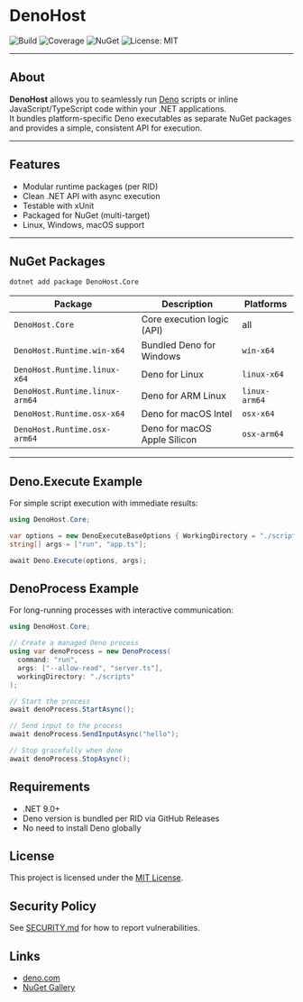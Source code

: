 # DenoHost

![Build](https://github.com/thomas3577/DenoHost/actions/workflows/build.yml/badge.svg)
![Coverage](https://img.shields.io/badge/coverage-85%25-brightgreen.svg)
![NuGet](https://img.shields.io/nuget/v/DenoHost.Core.svg)
![License: MIT](https://img.shields.io/badge/License-MIT-green.svg)

---

## About

**DenoHost** allows you to seamlessly run [Deno](https://deno.com/) scripts or
inline JavaScript/TypeScript code within your .NET applications.\
It bundles platform-specific Deno executables as separate NuGet packages and
provides a simple, consistent API for execution.

---

## Features

- Modular runtime packages (per RID)
- Clean .NET API with async execution
- Testable with xUnit
- Packaged for NuGet (multi-target)
- Linux, Windows, macOS support

---

## NuGet Packages

```bash
dotnet add package DenoHost.Core
```

| Package                        | Description                  | Platforms     |
| ------------------------------ | ---------------------------- | ------------- |
| `DenoHost.Core`                | Core execution logic (API)   | all           |
| `DenoHost.Runtime.win-x64`     | Bundled Deno for Windows     | `win-x64`     |
| `DenoHost.Runtime.linux-x64`   | Deno for Linux               | `linux-x64`   |
| `DenoHost.Runtime.linux-arm64` | Deno for ARM Linux           | `linux-arm64` |
| `DenoHost.Runtime.osx-x64`     | Deno for macOS Intel         | `osx-x64`     |
| `DenoHost.Runtime.osx-arm64`   | Deno for macOS Apple Silicon | `osx-arm64`   |

---

## Deno.Execute Example

For simple script execution with immediate results:

```csharp
using DenoHost.Core;

var options = new DenoExecuteBaseOptions { WorkingDirectory = "./scripts" };
string[] args = ["run", "app.ts"];

await Deno.Execute(options, args);
```

## DenoProcess Example

For long-running processes with interactive communication:

```csharp
using DenoHost.Core;

// Create a managed Deno process
using var denoProcess = new DenoProcess(
  command: "run",
  args: ["--allow-read", "server.ts"],
  workingDirectory: "./scripts"
);

// Start the process
await denoProcess.StartAsync();

// Send input to the process
await denoProcess.SendInputAsync("hello");

// Stop gracefully when done
await denoProcess.StopAsync();
```

## Requirements

- .NET 9.0+
- Deno version is bundled per RID via GitHub Releases
- No need to install Deno globally

## License

This project is licensed under the [MIT License](./LICENSE).

## Security Policy

See [SECURITY.md](./SECURITY.md) for how to report vulnerabilities.

## Links

- [deno.com](https://deno.com/)
- [NuGet Gallery](https://www.nuget.org/packages?q=DenoHost)
